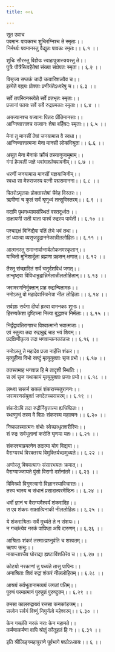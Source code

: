 ```yaml
---
title: ००६

---
```

सूत उवाच  
पवमानः पावकश्च शुचिरग्निश्च ते स्मृताः।।  
निर्मर्थ्यः पवमानस्तु वैद्युतः पावकः स्मृतः।। ६.१ ।।  
  
शुचिः सौरस्तु विज्ञेयः स्वाहापुत्रास्त्रयस्तु ते।।  
पुत्रैः पौत्रैस्त्विहैतेषां संख्या संक्षेपतः स्मृता।। ६.२ ।।  
  
विसृज्य सप्तकं चादौ चत्वारिशन्नवैव च।।  
इत्येते वह्नयः प्रोक्ताः प्रणीयंतेऽध्वरेषु च।। ६.३ ।।  
  
सर्वे तपस्विनस्त्वेते सर्वे व्रतभृतः स्मृताः।।  
प्रजानां पतयः सर्वे सर्वे रुद्रात्मकाः स्मृताः।। ६.४ ।।  
  
अयज्वानश्च यज्वानः पितरः प्रीतिमानसाः।।  
आग्निष्वात्ताश्च यज्वानः शेषा बर्हिषदः स्मृताः।। ६.५ ।।  
  
मेनां तु मानसीं तेषां जनयामास वै स्वधा।।  
आग्निष्वात्तात्मजा मेना मानसी लोकविश्रुता।। ६.६ ।।  
  
असूत मेना मैनाकं क्रौंचं तस्यानुजामुमाम्।।  
गंगां हैमवतीं जज्ञे भवांगाश्लेषपावनीम्।। ६.७ ।।  
  
धरणीं जनयामास मानसीं यज्ञयाजिनीम्।।  
स्वधा सा मेरुराजस्य पत्नी पद्मसमानना।। ६.८ ।।  
  
पितरोऽमृतपाः प्रोक्तास्तेषां चैवेह विस्तरः।।  
ऋषीणां च कुलं सर्वं श्रृणुध्वं तत्सुविस्तरम्।। ६.९ ।।  
  
वदामि पृथगध्यायसंस्थितं वस्तदूर्ध्वतः।।  
दाक्षायणी सती याता पार्श्वं रुद्रस्य पार्वती।। ६.१० ।।  
  
पश्चाद्दक्षं विनिंद्यैषा पतिं लेभे भवं तथा।।  
तां ध्यात्वा व्यसृजद्रुद्राननेकान्नीललोहितः।। ६.११ ।।  
  
आत्मनस्तु समान्सर्वान्सर्वलोकनमस्कृतान्।।  
याचितो मुनिशार्दूला ब्रह्मणा प्रहसन् क्षणात्।। ६.१२ ।।  
  
तैस्तु संच्छादितं सर्वं चतुर्दशविधं जगत्।।  
तान्दृष्ट्वा विविधान्रुद्रान्निर्मलान्नीललोहितान्।। ६.१३ ।।  
  
जरामरणनिर्मुक्तान् प्राह रुद्रान्पितामहः।।  
नमोऽस्तु वो महादेवास्त्रिनेत्रा नील लोहिताः।। ६.१४ ।।  
  
सर्वज्ञाः सर्वगा दीर्घा ह्रस्वा वामनकाः शुभाः।।  
हिरण्यकेशा दृष्टिघ्ना नित्या बुद्धाश्च निर्मलाः।। ६.१५ ।।  
  
निर्द्वंद्वावतिरागाश्च विश्वात्मानो भवात्मजाः।।  
एवं स्तुत्वा तदा रुद्रान्रुद्रं चाह भवं शिवम्।।  
प्रदक्षिणीकृत्य तदा भगवान्कनकांडजः।। ६.१६ ।।  
  
नमोऽस्तु ते महादेव प्रजा नार्हसि शंकर।।  
मृत्युहीना विभो स्रष्टुं मृत्युयुक्ताः सृज प्रभो।। ६.१७ ।।  
  
ततस्तमाह भगवान्न हि मे तादृशी स्थितिः।।  
स त्वं सृज यथाकामं मृत्युयुक्ताः प्रजाः प्रभो।। ६.१८ ।।  
  
लब्ध्वा ससर्ज सकलं शंकराच्चतुराननः।।  
जरामरणसंयुक्तं जगदेतच्चराचरम्।। ६.१९ ।।  
  
शंकरोऽपि तदा रुद्रौर्निवृत्तात्मा ह्यधिष्ठितः।।  
स्थाणुत्वं तस्य वै विप्राः शंकरस्य महात्मनः।। ६.२० ।।  
  
निष्कलस्यात्मनः शंभोः स्वेच्छाधृतशरीरिणः।।  
शं रुद्रः सर्वभूतानां करोति घृणया यतः।। ६.२१ ।।  
  
शंकरश्चाप्रयत्नेन तदात्मा योग विद्यया।।  
वैराग्यस्थं विरक्तस्य विमुक्तिर्यच्छमुच्यते।। ६.२२ ।।  
  
अणोस्तु विषयत्यागः संसारभयतः क्रमात्।।  
वैराग्याज्जायते पुंसो विरागो दर्शनांतरे।। ६.२३ ।।  
  
विमिख्यो विगुणत्यागो विज्ञानस्याविचारतः।।  
तस्य चास्य च संधानं प्रसादात्परमेष्ठिनः।। ६.२४ ।।  
  
धर्मो ज्ञानं च वैराग्यमैश्वर्यं शंकरादिह।।  
स एव शंकरः साक्षात्पिनाकी नीललोहितः।। ६.२५ ।।  
  
ये शंकराश्रिताः सर्वे मुच्यंते ते न संशयः।।  
न गच्छंत्येव नरकं पापिष्ठा अपि दारुणम्।। ६.२६ ।।  
  
आश्रिताः शंकरं तस्मात्प्राप्नुवंति च शश्वतम्।।  
ऋषय ऊचुः।।  
मायान्ताश्चैव घोराद्या ह्यष्टाविंशतिरेव च।। ६.२७ ।।  
  
कोटयो नरकाणां तु पच्यंते तासु पापिनः।।  
अनाश्रिताः शिवं रुद्रां शंकरं नीललोहितम्।। ६.२८ ।।  
  
आश्रयं सर्वभूतानामव्ययं जगतां पतिम्।।  
पुरुषं परमात्मानं पुरुहूतं पुरुष्टुतम्।। ६.२९ ।।  
  
तमसा कालरुद्राख्यं रजसा कनकांडजम्।।  
सत्त्वेन सर्वगं विष्णुं निगुर्णत्वे महेश्वरम्।। ६.३० ।।  
  
केन गच्छंति नरकं नराः केन महामते।।  
कर्मणाकर्मणा वापि श्रोतुं कौतूहलं हि नः।। ६.३१ ।।  
  
इति श्रीलिङ्गमहापुराणे पूर्वभागे षष्ठोऽध्यायः।। ६ ।।